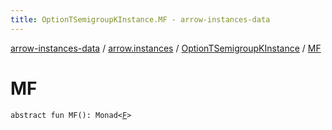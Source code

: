 ```yaml
---
title: OptionTSemigroupKInstance.MF - arrow-instances-data
---
```


[arrow-instances-data](../../index.html) / [arrow.instances](../index.html) / [OptionTSemigroupKInstance](index.html) / [MF](./-m-f.html)

# MF

`abstract fun MF(): Monad<`[`F`](index.html#F)`>`